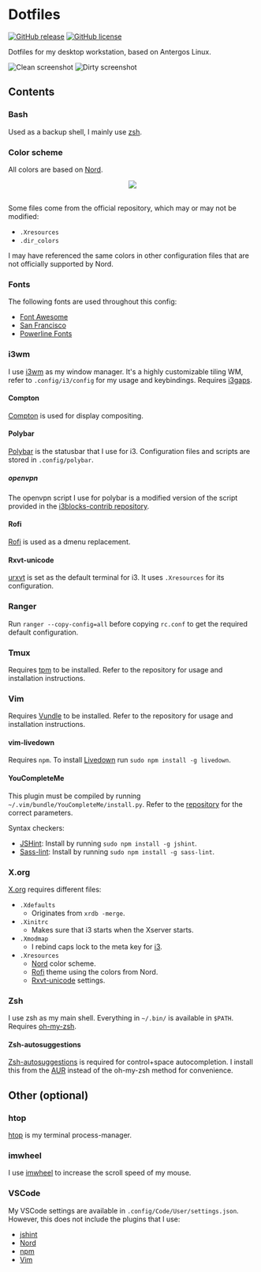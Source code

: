 # Dotfiles

[![GitHub release](https://img.shields.io/github/release/vincevrp/dotfiles.svg)](https://github.com/Vincevrp/dotfiles/releases)
[![GitHub license](https://img.shields.io/github/license/Vincevrp/dotfiles.svg)](https://github.com/Vincevrp/dotfiles)

Dotfiles for my desktop workstation, based on Antergos Linux.

![Clean screenshot](https://raw.githubusercontent.com/Vincevrp/dotfiles/master/SCREENSHOT.png)
![Dirty screenshot](https://raw.githubusercontent.com/Vincevrp/dotfiles/master/SCREENSHOT2.png)

## Contents

### Bash

Used as a backup shell, I mainly use [zsh](#zsh).

### Color scheme

All colors are based on [Nord](https://github.com/arcticicestudio/nord).

[//]: # (Inline HTML to center the image)

<div align="center">
    <img src="https://github.com/arcticicestudio/nord/blob/develop/assets/nord-overview.svg">
</div>
<br>

Some files come from the official repository, which may or may not be modified:
- `.Xresources`
- `.dir_colors`

I may have referenced the same colors in other configuration files that are not officially supported by Nord.

### Fonts

The following fonts are used throughout this config:

- [Font Awesome](https://github.com/FortAwesome/Font-Awesome)
- [San Francisco](https://github.com/supermarin/YosemiteSanFranciscoFont)
- [Powerline Fonts](https://github.com/powerline/fonts)


### i3wm

I use [i3wm](https://github.com/i3/i3) as my window manager. It's a highly customizable tiling WM, refer to `.config/i3/config` for my usage and keybindings. Requires [i3gaps](https://github.com/Airblader/i3).

#### Compton

[Compton](https://github.com/chjj/compton) is used for display compositing.

#### Polybar

[Polybar](https://github.com/jaagr/polybar) is the statusbar that I use for i3. Configuration files and scripts are stored in `.config/polybar`.

##### openvpn

The openvpn script I use for polybar is a modified version of the script provided in the [i3blocks-contrib repository](https://github.com/vivien/i3blocks-contrib/tree/master/openvpn).

#### Rofi

[Rofi](https://github.com/DaveDavenport/rofi) is used as a dmenu replacement.

#### Rxvt-unicode

[urxvt](https://wiki.archlinux.org/index.php/Rxvt-unicode) is set as the default terminal for i3. It uses `.Xresources` for its configuration.

### Ranger

Run `ranger --copy-config=all` before copying `rc.conf` to get the required default configuration.

### Tmux

Requires [tpm](https://github.com/tmux-plugins/tpm) to be installed. Refer to the repository for usage and installation instructions.

### Vim

Requires [Vundle](https://github.com/VundleVim/Vundle.vim) to be installed. Refer to the repository for usage and installation instructions.

#### vim-livedown

Requires `npm`. To install [Livedown](https://github.com/shime/vim-livedown) run `sudo npm install -g livedown`.

#### YouCompleteMe

This plugin must be compiled by running `~/.vim/bundle/YouCompleteMe/install.py`. Refer to the [repository](https://github.com/Valloric/YouCompleteMe) for the correct parameters.

Syntax checkers:

- [JSHint](https://github.com/jshint/jshint/): Install by running `sudo npm install -g jshint`.
- [Sass-lint](https://github.com/sasstools/sass-lint): Install by running `sudo npm install -g sass-lint`.

### X.org

[X.org](https://www.x.org/) requires different files:

- `.Xdefaults`
  - Originates from `xrdb -merge`.
- `.Xinitrc`
  - Makes sure that i3 starts when the Xserver starts.
- `.Xmodmap`
  - I rebind caps lock to the meta key for [i3](#i3wm).
- `.Xresources`
  - [Nord](#color-scheme) color scheme.
  - [Rofi](#rofi) theme using the colors from Nord.
  - [Rxvt-unicode](#rxvt-unicode) settings.

### Zsh

I use zsh as my main shell. Everything in `~/.bin/` is available in `$PATH`. Requires [oh-my-zsh](https://github.com/robbyrussell/oh-my-zsh).

#### Zsh-autosuggestions

[Zsh-autosuggestions](https://github.com/zsh-users/zsh-autosuggestions) is required for control+space autocompletion. I install this from the [AUR](https://wiki.archlinux.org/index.php/Arch_User_Repository) instead of the oh-my-zsh method for convenience.

## Other (optional)

### htop

[htop](https://github.com/hishamhm/htop) is my terminal process-manager.

### imwheel

I use [imwheel](https://aur.archlinux.org/packages/imwheel/) to increase the scroll speed of my mouse.

### VSCode

My VSCode settings are available in `.config/Code/User/settings.json`. However, this does not include the plugins that I use:

- [jshint](https://github.com/Microsoft/vscode-jshint)
- [Nord](https://github.com/arcticicestudio/nord-visual-studio-code)
- [npm](https://github.com/Microsoft/vscode-npm-scripts)
- [Vim](https://github.com/VSCodeVim/Vim)
